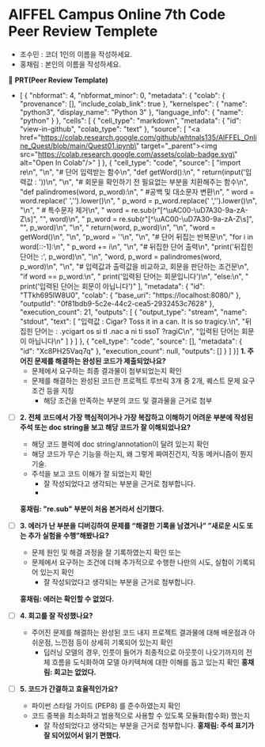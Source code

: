 # AIFFEL Campus Online 7th Code Peer Review Templete

- 조수민 : 코더 1인의 이름을 작성하세요.
- 홍채림 : 본인의 이름을 작성하세요.



🔑 **PRT(Peer Review Template)**

- [ {
  "nbformat": 4,
  "nbformat_minor": 0,
  "metadata": {
    "colab": {
      "provenance": [],
      "include_colab_link": true
    },
    "kernelspec": {
      "name": "python3",
      "display_name": "Python 3"
    },
    "language_info": {
      "name": "python"
    }
  },
  "cells": [
    {
      "cell_type": "markdown",
      "metadata": {
        "id": "view-in-github",
        "colab_type": "text"
      },
      "source": [
        "<a href=\"https://colab.research.google.com/github/whtnals135/AIFFEL_Online_Quest/blob/main/Quest01.ipynb\" target=\"_parent\"><img src=\"https://colab.research.google.com/assets/colab-badge.svg\" alt=\"Open In Colab\"/></a>"
      ]
    },
    {
      "cell_type": "code",
      "source": [
        "import re\n",
        "\n",
        "# 단어 입력받는 함수\n",
        "def getWord():\n",
        "  return(input('입력값 : '))\n",
        "\n",
        "# 회문을 확인하기 전 필요없는 부분을 치환해주는 함수\n",
        "def palindromes(word, p_word):\n",
        "  #공백 및 대소문자 변환\n",
        "  word = word.replace(' ','').lower()\n",
        "  p_word = p_word.replace(' ','').lower()\n",
        "\n",
        "  # 특수문자 제거\n",
        "  word = re.sub(r\"[^\\uAC00-\\uD7A30-9a-zA-Z\\s]\", \"\", word)\n",
        "  p_word = re.sub(r\"[^\\uAC00-\\uD7A30-9a-zA-Z\\s]\", \"\", p_word)\n",
        "\n",
        "  return(word, p_word)\n",
        "\n",
        "word = getWord()\n",
        "\n",
        "p_word = ''\n",
        "\n",
        "# 단어 뒤집는 반복문\n",
        "for i in word[::-1]:\n",
        "    p_word += i\n",
        "\n",
        "# 뒤집한 단어 출력\n",
        "print('뒤집힌 단어는 :', p_word)\n",
        "\n",
        "word, p_word = palindromes(word, p_word)\n",
        "\n",
        "# 입력값과 출력값을 비교하고, 회문을 판단하는 조건문\n",
        "if word == p_word:\n",
        "  print('입력된 단어는 회문입니다')\n",
        "else:\n",
        "  print('입력된 단어는 회문이 아닙니다')"
      ],
      "metadata": {
        "id": "TTkh695lW8U0",
        "colab": {
          "base_uri": "https://localhost:8080/"
        },
        "outputId": "0f81bdb9-5c2e-44c2-cea5-2932453c7628"
      },
      "execution_count": 21,
      "outputs": [
        {
          "output_type": "stream",
          "name": "stdout",
          "text": [
            "입력값 : Cigar? Toss it in a can. It is so tragicy.\n",
            "뒤집힌 단어는 : .ycigart os si tI .nac a ni ti ssoT ?ragiC\n",
            "입력된 단어는 회문이 아닙니다\n"
          ]
        }
      ]
    },
    {
      "cell_type": "code",
      "source": [],
      "metadata": {
        "id": "Xc8PH25Vaq7q"
      },
      "execution_count": null,
      "outputs": []
    }
  ]
}]  **1. 주어진 문제를 해결하는 완성된 코드가 제출되었나요?**
    - 문제에서 요구하는 최종 결과물이 첨부되었는지 확인
    - 문제를 해결하는 완성된 코드란 프로젝트 루브릭 3개 중 2개, 
    퀘스트 문제 요구조건 등을 지칭
        - 해당 조건을 만족하는 부분의 코드 및 결과물을 근거로 첨부
    
- [ ]  **2. 전체 코드에서 가장 핵심적이거나 가장 복잡하고 이해하기 어려운 부분에 작성된 
주석 또는 doc string을 보고 해당 코드가 잘 이해되었나요?**
    - 해당 코드 블럭에 doc string/annotation이 달려 있는지 확인
    - 해당 코드가 무슨 기능을 하는지, 왜 그렇게 짜여진건지, 작동 메커니즘이 뭔지 기술.
    - 주석을 보고 코드 이해가 잘 되었는지 확인
        - 잘 작성되었다고 생각되는 부분을 근거로 첨부합니다.
        - 
    **홍채림: "re.sub" 부분이 처음 본거라서 신기했다.**
        
- [ ]  **3. 에러가 난 부분을 디버깅하여 문제를 “해결한 기록을 남겼거나” 
”새로운 시도 또는 추가 실험을 수행”해봤나요?**
    - 문제 원인 및 해결 과정을 잘 기록하였는지 확인 또는
    - 문제에서 요구하는 조건에 더해 추가적으로 수행한 나만의 시도, 
    실험이 기록되어 있는지 확인
        - 잘 작성되었다고 생각되는 부분을 근거로 첨부합니다.
     
    **홍채림: 에러는 확인할 수 없었다.**
        
- [ ]  **4. 회고를 잘 작성했나요?**
    - 주어진 문제를 해결하는 완성된 코드 내지 프로젝트 결과물에 대해
    배운점과 아쉬운점, 느낀점 등이 상세히 기록되어 있는지 확인
        - 딥러닝 모델의 경우,
        인풋이 들어가 최종적으로 아웃풋이 나오기까지의 전체 흐름을 도식화하여 
        모델 아키텍쳐에 대한 이해를 돕고 있는지 확인
**홍채림: 회고는 없었다.**

- [ ]  **5. 코드가 간결하고 효율적인가요?**
    - 파이썬 스타일 가이드 (PEP8) 를 준수하였는지 확인
    - 코드 중복을 최소화하고 범용적으로 사용할 수 있도록 모듈화(함수화) 했는지
        - 잘 작성되었다고 생각되는 부분을 근거로 첨부합니다.
**홍채림: 주석 표기가 잘 되어있어서 읽기 편했다.**
